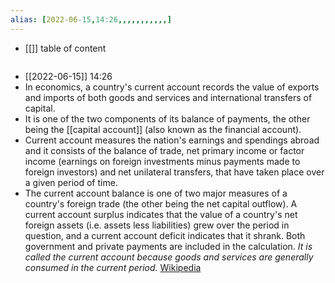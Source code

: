 ```yaml
---
alias: [2022-06-15,14:26,,,,,,,,,,,]
---
```

- [[]]
table of content
```toc
```

- [[2022-06-15]] 14:26
- In economics, a country's current account records the value of exports and imports of both goods and services and international transfers of capital.
- It is one of the two components of its balance of payments, the other being the [[capital account]] (also known as the financial account).
- Current account measures the nation's earnings and spendings abroad and it consists of the balance of trade, net primary income or factor income (earnings on foreign investments minus payments made to foreign investors) and net unilateral transfers, that have taken place over a given period of time.
- The current account balance is one of two major measures of a country's foreign trade (the other being the net capital outflow). A current account surplus indicates that the value of a country's net foreign assets (i.e. assets less liabilities) grew over the period in question, and a current account deficit indicates that it shrank. Both government and private payments are included in the calculation. *It is called the current account because goods and services are generally consumed in the current period.*
[Wikipedia](https://en.wikipedia.org/wiki/Current%20account%20(balance%20of%20payments))